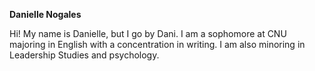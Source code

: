 
**Danielle Nogales**

Hi! My name is Danielle, but I go by Dani. I am a sophomore at CNU majoring in English with a concentration in writing. I am also minoring in Leadership Studies and psychology.


